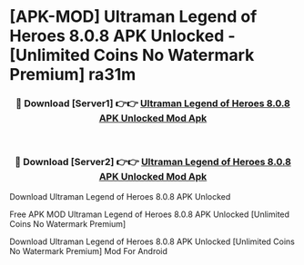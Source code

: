 # [APK-MOD] Ultraman  Legend of Heroes 8.0.8 APK Unlocked - [Unlimited Coins No Watermark Premium] ra31m



<div align="center">
<h3>🔴 Download [Server1] 👉👉 <a href="https://momento.my/?title=Ultraman__Legend_of_Heroes_8.0.8_APK_Unlocked">Ultraman  Legend of Heroes 8.0.8 APK Unlocked Mod Apk</a></h3><br>

<h3>🔴 Download [Server2] 👉👉 <a href="https://momento.my/?title=Ultraman__Legend_of_Heroes_8.0.8_APK_Unlocked">Ultraman  Legend of Heroes 8.0.8 APK Unlocked Mod Apk</a></h3>
</div>



Download Ultraman  Legend of Heroes 8.0.8 APK Unlocked 

Free APK MOD Ultraman  Legend of Heroes 8.0.8 APK Unlocked [Unlimited Coins No Watermark Premium]

Download Ultraman  Legend of Heroes 8.0.8 APK Unlocked [Unlimited Coins No Watermark Premium] Mod For Android
